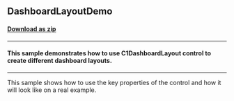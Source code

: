 ## DashboardLayoutDemo
#### [Download as zip](https://minhaskamal.github.io/DownGit/#/home?url=https://github.com/GrapeCity/ComponentOne-WinForms-Samples/tree/master/NetFramework\DashboardLayout\VB\DashboardLayoutDemo)
____
#### This sample demonstrates how to use C1DashboardLayout control to create different dashboard layouts. 
____
This sample shows how to use the key properties of the control and how it will look like on a real example. 